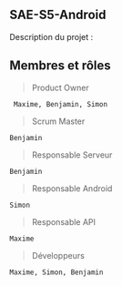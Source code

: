 ## SAE-S5-Android

Description du projet :


## Membres et rôles 
> Product Owner

     Maxime, Benjamin, Simon

> Scrum Master

    Benjamin

> Responsable Serveur

    Benjamin

> Responsable Android

    Simon

> Responsable API

    Maxime

> Développeurs

    Maxime, Simon, Benjamin
